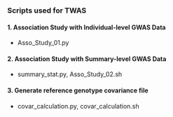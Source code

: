 ### Scripts used for TWAS

#### 1. Association Study with Individual-level GWAS Data
- Asso_Study_01.py

#### 2. Association Study with Summary-level GWAS Data
- summary_stat.py, Asso_Study_02.sh

#### 3. Generate reference genotype covariance file
- covar_calculation.py, covar_calculation.sh

